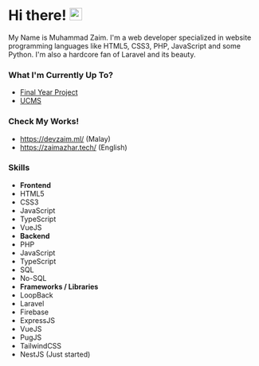 # Hi there! <span><img src="https://media.giphy.com/media/hvRJCLFzcasrR4ia7z/giphy.gif" width="25px"></span>
My Name is Muhammad Zaim. I'm a web developer specialized in website programming languages like HTML5, CSS3, PHP, JavaScript and some Python. I'm also a hardcore fan of Laravel and its beauty.

### What I'm Currently Up To?
- [Final Year Project](https://github.com/zaimazhar97/Golf-Scoring-System)
- [UCMS](https://github.com/zaimazhar97/UCMS)

### Check My Works!
- https://devzaim.ml/ (Malay)
- https://zaimazhar.tech/ (English)

### Skills
- **Frontend**
- HTML5
- CSS3
- JavaScript
- TypeScript
- VueJS
- **Backend**
- PHP
- JavaScript
- TypeScript
- SQL
- No-SQL
- **Frameworks / Libraries**
- LoopBack
- Laravel
- Firebase
- ExpressJS
- VueJS
- PugJS
- TailwindCSS
- NestJS (Just started)
